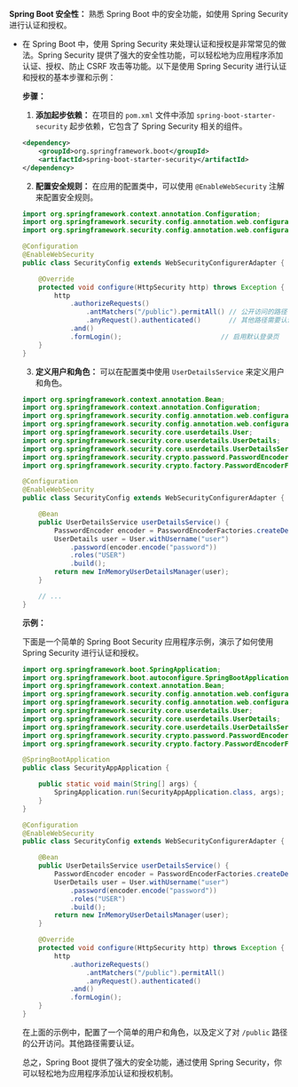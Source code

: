**Spring Boot 安全性：** 熟悉 Spring Boot 中的安全功能，如使用 Spring Security 进行认证和授权。

- 在 Spring Boot 中，使用 Spring Security 来处理认证和授权是非常常见的做法。Spring Security 提供了强大的安全性功能，可以轻松地为应用程序添加认证、授权、防止 CSRF 攻击等功能。以下是使用 Spring Security 进行认证和授权的基本步骤和示例：

  **步骤：**

  1. **添加起步依赖：**
     在项目的 `pom.xml` 文件中添加 `spring-boot-starter-security` 起步依赖，它包含了 Spring Security 相关的组件。

  ```xml
  <dependency>
      <groupId>org.springframework.boot</groupId>
      <artifactId>spring-boot-starter-security</artifactId>
  </dependency>
  ```

  2. **配置安全规则：**
     在应用的配置类中，可以使用 `@EnableWebSecurity` 注解来配置安全规则。

  ```java
  import org.springframework.context.annotation.Configuration;
  import org.springframework.security.config.annotation.web.configuration.EnableWebSecurity;
  import org.springframework.security.config.annotation.web.configuration.WebSecurityConfigurerAdapter;
  
  @Configuration
  @EnableWebSecurity
  public class SecurityConfig extends WebSecurityConfigurerAdapter {
  
      @Override
      protected void configure(HttpSecurity http) throws Exception {
          http
              .authorizeRequests()
                  .antMatchers("/public").permitAll() // 公开访问的路径
                  .anyRequest().authenticated()       // 其他路径需要认证
              .and()
              .formLogin();                         // 启用默认登录页
      }
  }
  ```

  3. **定义用户和角色：**
     可以在配置类中使用 `UserDetailsService` 来定义用户和角色。

  ```java
  import org.springframework.context.annotation.Bean;
  import org.springframework.context.annotation.Configuration;
  import org.springframework.security.config.annotation.web.configuration.EnableWebSecurity;
  import org.springframework.security.config.annotation.web.configuration.WebSecurityConfigurerAdapter;
  import org.springframework.security.core.userdetails.User;
  import org.springframework.security.core.userdetails.UserDetails;
  import org.springframework.security.core.userdetails.UserDetailsService;
  import org.springframework.security.crypto.password.PasswordEncoder;
  import org.springframework.security.crypto.factory.PasswordEncoderFactories;
  
  @Configuration
  @EnableWebSecurity
  public class SecurityConfig extends WebSecurityConfigurerAdapter {
  
      @Bean
      public UserDetailsService userDetailsService() {
          PasswordEncoder encoder = PasswordEncoderFactories.createDelegatingPasswordEncoder();
          UserDetails user = User.withUsername("user")
              .password(encoder.encode("password"))
              .roles("USER")
              .build();
          return new InMemoryUserDetailsManager(user);
      }
  
      // ...
  }
  ```

  **示例：**

  下面是一个简单的 Spring Boot Security 应用程序示例，演示了如何使用 Spring Security 进行认证和授权。

  ```java
  import org.springframework.boot.SpringApplication;
  import org.springframework.boot.autoconfigure.SpringBootApplication;
  import org.springframework.context.annotation.Bean;
  import org.springframework.security.config.annotation.web.configuration.EnableWebSecurity;
  import org.springframework.security.config.annotation.web.configuration.WebSecurityConfigurerAdapter;
  import org.springframework.security.core.userdetails.User;
  import org.springframework.security.core.userdetails.UserDetails;
  import org.springframework.security.core.userdetails.UserDetailsService;
  import org.springframework.security.crypto.password.PasswordEncoder;
  import org.springframework.security.crypto.factory.PasswordEncoderFactories;
  
  @SpringBootApplication
  public class SecurityAppApplication {
  
      public static void main(String[] args) {
          SpringApplication.run(SecurityAppApplication.class, args);
      }
  }
  
  @Configuration
  @EnableWebSecurity
  public class SecurityConfig extends WebSecurityConfigurerAdapter {
  
      @Bean
      public UserDetailsService userDetailsService() {
          PasswordEncoder encoder = PasswordEncoderFactories.createDelegatingPasswordEncoder();
          UserDetails user = User.withUsername("user")
              .password(encoder.encode("password"))
              .roles("USER")
              .build();
          return new InMemoryUserDetailsManager(user);
      }
  
      @Override
      protected void configure(HttpSecurity http) throws Exception {
          http
              .authorizeRequests()
                  .antMatchers("/public").permitAll()
                  .anyRequest().authenticated()
              .and()
              .formLogin();
      }
  }
  ```

  在上面的示例中，配置了一个简单的用户和角色，以及定义了对 `/public` 路径的公开访问。其他路径需要认证。

  总之，Spring Boot 提供了强大的安全功能，通过使用 Spring Security，你可以轻松地为应用程序添加认证和授权机制。